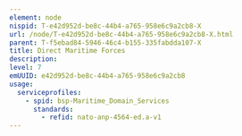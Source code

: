 ```yaml
---
element: node
nispid: T-e42d952d-be8c-44b4-a765-958e6c9a2cb8-X
url: /node/T-e42d952d-be8c-44b4-a765-958e6c9a2cb8-X.html
parent: T-f5ebad84-5946-46c4-b155-335fabdda107-X
title: Direct Maritime Forces
description: 
level: 7
emUUID: e42d952d-be8c-44b4-a765-958e6c9a2cb8
usage:
  serviceprofiles:
    - spid: bsp-Maritime_Domain_Services
      standards:
        - refid: nato-anp-4564-ed.a-v1
---
```


